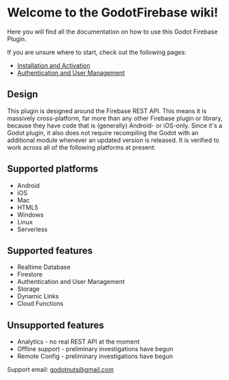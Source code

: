 # Welcome to the GodotFirebase wiki!

Here you will find all the documentation on how to use this Godot Firebase Plugin.

If you are unsure where to start, check out the following pages:

* [Installation and Activation](https://github.com/WolfgangSenff/GodotFirebase/wiki/Installation-and-Activation)
* [Authentication and User Management](https://github.com/WolfgangSenff/GodotFirebase/wiki/Authentication-and-User-Management)

## Design
This plugin is designed around the Firebase REST API. This means it is massively cross-platform, far more than any other Firebase plugin or library, because they have code that is (generally) Android- or iOS-only. Since it's a Godot plugin, it also does not require recompiling the Godot with an additional module whenever an updated version is released. It is verified to work across all of the following platforms at present:

## Supported platforms
* Android
* iOS
* Mac
* HTML5
* Windows
* Linux
* Serverless

## Supported features
* Realtime Database
* Firestore
* Authentication and User Management
* Storage
* Dynamic Links
* Cloud Functions

## Unsupported features
* Analytics - no real REST API at the moment
* Offline support - preliminary investigations have begun
* Remote Config - preliminary investigations have begun

Support email: godotnuts@gmail.com